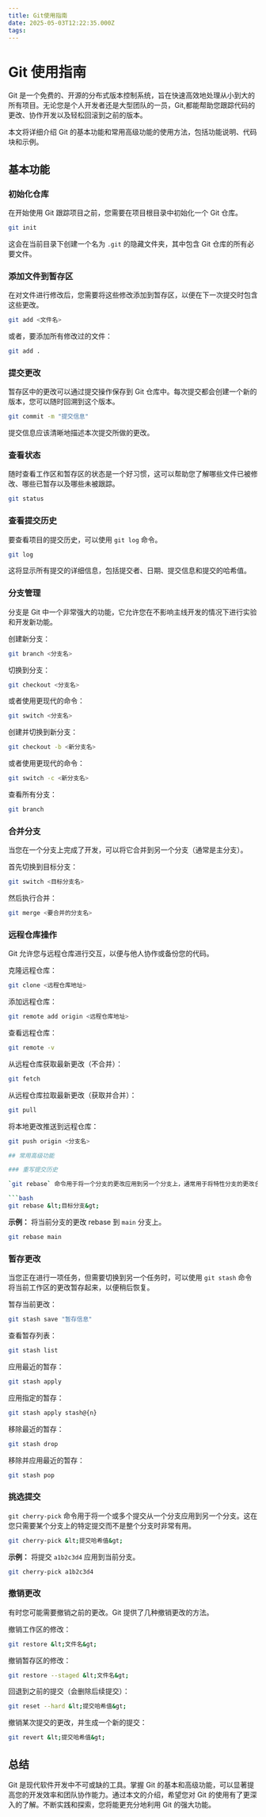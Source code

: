 ```yaml
---
title: Git使用指南
date: 2025-05-03T12:22:35.000Z
tags:
---
```


# Git 使用指南

Git 是一个免费的、开源的分布式版本控制系统，旨在快速高效地处理从小到大的所有项目。无论您是个人开发者还是大型团队的一员，Git,都能帮助您跟踪代码的更改、协作开发以及轻松回滚到之前的版本。

本文将详细介绍 Git 的基本功能和常用高级功能的使用方法，包括功能说明、代码块和示例。

## 基本功能

### 初始化仓库

在开始使用 Git 跟踪项目之前，您需要在项目根目录中初始化一个 Git 仓库。

```bash
git init
```

这会在当前目录下创建一个名为 `.git` 的隐藏文件夹，其中包含 Git 仓库的所有必要文件。

### 添加文件到暂存区

在对文件进行修改后，您需要将这些修改添加到暂存区，以便在下一次提交时包含这些更改。

```bash
git add <文件名>
```

或者，要添加所有修改过的文件：

```bash
git add .
```

### 提交更改

暂存区中的更改可以通过提交操作保存到 Git 仓库中。每次提交都会创建一个新的版本，您可以随时回溯到这个版本。

```bash
git commit -m "提交信息"
```

提交信息应该清晰地描述本次提交所做的更改。

### 查看状态

随时查看工作区和暂存区的状态是一个好习惯，这可以帮助您了解哪些文件已被修改、哪些已暂存以及哪些未被跟踪。

```bash
git status
```

### 查看提交历史

要查看项目的提交历史，可以使用 `git log` 命令。

```bash
git log
```

这将显示所有提交的详细信息，包括提交者、日期、提交信息和提交的哈希值。

### 分支管理

分支是 Git 中一个非常强大的功能，它允许您在不影响主线开发的情况下进行实验和开发新功能。

创建新分支：

```bash
git branch <分支名>
```

切换到分支：

```bash
git checkout <分支名>
```

或者使用更现代的命令：

```bash
git switch <分支名>
```

创建并切换到新分支：

```bash
git checkout -b <新分支名>
```

或者使用更现代的命令：

```bash
git switch -c <新分支名>
```

查看所有分支：

```bash
git branch
```

### 合并分支

当您在一个分支上完成了开发，可以将它合并到另一个分支（通常是主分支）。

首先切换到目标分支：

```bash
git switch <目标分支名>
```

然后执行合并：

```bash
git merge <要合并的分支名>
```

### 远程仓库操作

Git 允许您与远程仓库进行交互，以便与他人协作或备份您的代码。

克隆远程仓库：

```bash
git clone <远程仓库地址>
```

添加远程仓库：

```bash
git remote add origin <远程仓库地址>
```

查看远程仓库：

```bash
git remote -v
```

从远程仓库获取最新更改（不合并）：

```bash
git fetch
```

从远程仓库拉取最新更改（获取并合并）：

```bash
git pull
```

将本地更改推送到远程仓库：

```bash
git push origin <分支名>

## 常用高级功能

### 重写提交历史

`git rebase` 命令用于将一个分支的更改应用到另一个分支上，通常用于将特性分支的更改合并到主分支，使提交历史更加线性整洁。

```bash
git rebase &lt;目标分支&gt;
```

**示例：** 将当前分支的更改 rebase 到 `main` 分支上。

```bash
git rebase main
```

### 暂存更改

当您正在进行一项任务，但需要切换到另一个任务时，可以使用 `git stash` 命令将当前工作区的更改暂存起来，以便稍后恢复。

暂存当前更改：

```bash
git stash save "暂存信息"
```

查看暂存列表：

```bash
git stash list
```

应用最近的暂存：

```bash
git stash apply
```

应用指定的暂存：

```bash
git stash apply stash@{n}
```

移除最近的暂存：

```bash
git stash drop
```

移除并应用最近的暂存：

```bash
git stash pop
```

### 挑选提交

`git cherry-pick` 命令用于将一个或多个提交从一个分支应用到另一个分支。这在您只需要某个分支上的特定提交而不是整个分支时非常有用。

```bash
git cherry-pick &lt;提交哈希值&gt;
```

**示例：** 将提交 `a1b2c3d4` 应用到当前分支。

```bash
git cherry-pick a1b2c3d4
```

### 撤销更改

有时您可能需要撤销之前的更改。Git 提供了几种撤销更改的方法。

撤销工作区的修改：

```bash
git restore &lt;文件名&gt;
```

撤销暂存区的修改：

```bash
git restore --staged &lt;文件名&gt;
```

回退到之前的提交（会删除后续提交）：

```bash
git reset --hard &lt;提交哈希值&gt;
```

撤销某次提交的更改，并生成一个新的提交：

```bash
git revert &lt;提交哈希值&gt;
```

## 总结

Git 是现代软件开发中不可或缺的工具。掌握 Git 的基本和高级功能，可以显著提高您的开发效率和团队协作能力。通过本文的介绍，希望您对 Git 的使用有了更深入的了解。不断实践和探索，您将能更充分地利用 Git 的强大功能。
